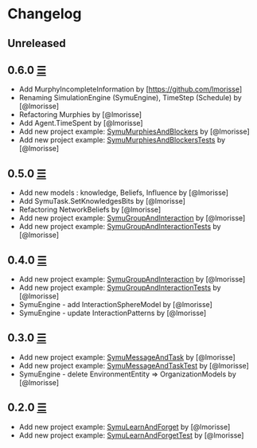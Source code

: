 # Changelog

## Unreleased

## 0.6.0 [☰](https://github.com/lmorisse/symu/compare/v0.6.0..v0.5.0)
* Add MurphyIncompleteInformation by [https://github.com/lmorisse]
* Renaming SimulationEngine (SymuEngine), TimeStep (Schedule) by [@lmorisse]
* Refactoring Murphies by [@lmorisse]
* Add Agent.TimeSpent by [@lmorisse]
* Add new project example: [SymuMurphiesAndBlockers](https://github.com/lmorisse/Symu/tree/master/Symu%20examples/SymuMurphiesAndBlockers) by [@lmorisse]
* Add new project example: [SymuMurphiesAndBlockersTests](https://github.com/lmorisse/Symu/tree/master/Symu%20examples/SymuMurphiesAndBlockersTests) by [@lmorisse]

## 0.5.0 [☰](https://github.com/lmorisse/symu/compare/v0.5.0..v0.4.0)
* Add new models : knowledge, Beliefs, Influence by [@lmorisse]
* Add SymuTask.SetKnowledgesBits by [@lmorisse]
* Refactoring NetworkBeliefs by [@lmorisse]
* Add new project example: [SymuGroupAndInteraction](https://github.com/lmorisse/Symu/tree/master/Symu%20examples/SymuBeliefsAndInfluence) by [@lmorisse]
* Add new project example: [SymuGroupAndInteractionTests](https://github.com/lmorisse/Symu/tree/master/Symu%20examples/SymuBeliefsAndInfluenceTests) by [@lmorisse]

## 0.4.0 [☰](https://github.com/lmorisse/symu/compare/v0.4.0..v0.3.0)
* Add new project example: [SymuGroupAndInteraction](https://github.com/lmorisse/Symu/tree/master/Symu%20examples/SymuGroupAndInteraction) by [@lmorisse]
* Add new project example: [SymuGroupAndInteractionTests](https://github.com/lmorisse/Symu/tree/master/Symu%20examples/SymuGroupAndInteractionTests) by [@lmorisse]
* SymuEngine - add InteractionSphereModel by [@lmorisse]
* SymuEngine - update InteractionPatterns by [@lmorisse]

## 0.3.0 [☰](https://github.com/lmorisse/symu/compare/v0.3.0..v0.2.0)
* Add new project example: [SymuMessageAndTask](https://github.com/lmorisse/Symu/tree/master/Symu%20examples/SymuMessageAndTask) by [@lmorisse]
* Add new project example: [SymuMessageAndTaskTest](https://github.com/lmorisse/Symu/tree/master/Symu%20examples/SymuMessageAndTaskTests) by [@lmorisse]
* SymuEngine - delete EnvironmentEntity => OrganizationModels by [@lmorisse]

## 0.2.0 [☰](https://github.com/lmorisse/symu/compare/v0.2.0..v0.1.0)
* Add new project example: [SymuLearnAndForget](https://github.com/lmorisse/Symu/tree/master/Symu%20examples/SymuLearnAndForget) by [@lmorisse]
* Add new project example: [SymuLearnAndForgetTest](https://github.com/lmorisse/Symu/tree/master/Symu%20examples/SymuLearnAndForgetTests) by [@lmorisse]
